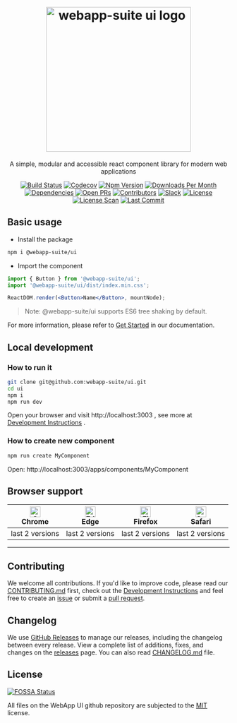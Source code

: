 <h1 align="center">
    <br>
    <img width="328" src="https://user-images.githubusercontent.com/12554487/100519844-68254480-31d5-11eb-9834-f926818d1aad.png" alt="webapp-suite ui logo">
    <br>
</h1>

<p align="center">
  A simple, modular and accessible react component library for modern web applications
</p>

<div align="center">

[![Build Status][travis-image]][travis-url]
[![Codecov][codecov-image]][codecov-url]
[![Npm Version][npm-version-image]][npm-version-url]
[![Downloads Per Month][npm-downloads-image]][npm-downloads-url]
[![Dependencies][dependencies-image]][dependencies-url]
[![Open PRs][open-prs-image]][open-prs-url]
[![Contributors][contributors-image]][contributors-url]
[![Slack][slack-image]][slack-url]
[![License][license-image]][license-url]
[![License Scan][license-scan-image]][license-scan-url]
[![Last Commit][last-commit-image]][last-commit-url]

</div>

## Basic usage

- Install the package

```bash
npm i @webapp-suite/ui
```

- Import the component

```jsx
import { Button } from '@webapp-suite/ui';
import '@webapp-suite/ui/dist/index.min.css';

ReactDOM.render(<Button>Name</Button>, mountNode);
```

> Note: @webapp-suite/ui supports ES6 tree shaking by default.

For more information, please refer to [Get Started](https://ui.muwenzi.com/apps/start/usage) in our documentation.

## Local development

### How to run it

```bash
git clone git@github.com:webapp-suite/ui.git
cd ui
npm i
npm run dev
```

Open your browser and visit http://localhost:3003 , see more at [Development Instructions][dev-instructions-url] .

### How to create new component

```bash
npm run create MyComponent
```

Open: http://localhost:3003/apps/components/MyComponent

## Browser support

 | [<img src="https://raw.githubusercontent.com/alrra/browser-logos/master/src/chrome/chrome_48x48.png" alt="Chrome" width="24px" height="24px" />](http://godban.github.io/browsers-support-badges/)</br>Chrome | [<img src="https://raw.githubusercontent.com/alrra/browser-logos/master/src/edge/edge_48x48.png" alt="Edge" width="24px" height="24px" />](http://godban.github.io/browsers-support-badges/)</br>Edge | [<img src="https://raw.githubusercontent.com/alrra/browser-logos/master/src/firefox/firefox_48x48.png" alt="Firefox" width="24px" height="24px" />](http://godban.github.io/browsers-support-badges/)</br>Firefox | [<img src="https://raw.githubusercontent.com/alrra/browser-logos/master/src/safari/safari_48x48.png" alt="Safari" width="24px" height="24px" />](http://godban.github.io/browsers-support-badges/)</br>Safari |
| --- | --- | --- | --- |
| last 2 versions | last 2 versions | last 2 versions | last 2 versions |

---

## Contributing

We welcome all contributions. If you'd like to improve code, please read our [CONTRIBUTING.md][contributing-url] first, check out the [Development Instructions][dev-instructions-url] and feel free to create an [issue][open-issues-url] or submit a [pull request][open-prs-url].

## Changelog

We use [GitHub Releases][github-release-url] to manage our releases, including the changelog between every release. View a complete list of additions, fixes, and changes on the [releases][release-url] page. You can also read [CHANGELOG.md][changelog-url] file.

## License

[![FOSSA Status][fossa-status-image]][fossa-status-url]

All files on the WebApp UI github repository are subjected to the [MIT][license-url] license.

[travis-image]: https://badgen.net/travis/webapp-suite/ui?icon=travis&label=build
[codecov-image]: https://badgen.net/codecov/c/github/webapp-suite/ui/?icon=codecov
[npm-version-image]: https://badgen.net/npm/v/@webapp-suite/ui?icon=npm
[npm-downloads-image]: https://badgen.net/npm/dm/@webapp-suite/ui
[dependencies-image]: https://badgen.net/david/dep/webapp-suite/ui
[open-issues-image]: https://badgen.net/github/open-issues/webapp-suite/ui
[open-prs-image]: https://badgen.net/github/open-prs/webapp-suite/ui
[last-commit-image]: https://badgen.net/github/last-commit/webapp-suite/ui
[contributors-image]: https://badgen.net/github/contributors/webapp-suite/ui
[license-image]: https://badgen.net/npm/license/@webapp-suite/ui
[license-scan-image]: https://app.fossa.io/api/projects/git%2Bgithub.com%2Fwebapp-suite%2Fui.svg?type=shield
[slack-image]: https://badgen.net/badge/icon/slack?icon=slack&label
[fossa-status-image]: https://app.fossa.io/api/projects/git%2Bgithub.com%2Fwebapp-suite%2Fui.svg?type=small

[travis-url]: https://travis-ci.com/webapp-suite/ui
[codecov-url]: https://codecov.io/gh/webapp-suite/ui
[npm-version-url]: https://www.npmjs.com/package/@webapp-suite/ui
[npm-downloads-url]: https://www.npmjs.com/package/@webapp-suite/ui
[dependencies-url]: https://david-dm.org/webapp-suite/ui
[open-issues-url]: https://github.com/webapp-suite/ui/issues
[open-prs-url]: https://github.com/webapp-suite/ui/pulls
[last-commit-url]: https://github.com/webapp-suite/ui/commits/master
[contributors-url]: https://github.com/webapp-suite/ui/graphs/contributors
[license-url]: https://github.com/webapp-suite/ui/blob/master/LICENSE
[license-scan-url]: https://app.fossa.io/projects/git%2Bgithub.com%2Fwebapp-suite%2Fui?ref=badge_shield
[dev-instructions-url]: https://github.com/webapp-suite/ui/wiki/Local-development
[changelog-url]: https://github.com/webapp-suite/ui/blob/master/CHANGELOG.md
[contributing-url]: https://github.com/webapp-suite/ui/blob/master/.github/CONTRIBUTING.md
[slack-url]: https://webapp-suite.slack.com
[fossa-status-url]: https://app.fossa.io/projects/git%2Bgithub.com%2Fwebapp-suite%2Fui?ref=badge_small
[github-release-url]: https://github.com/blog/1547-release-your-software
[release-url]: https://github.com/webapp-suite/ui/releases
